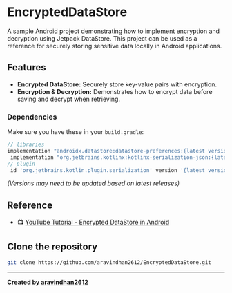# EncryptedDataStore

A sample Android project demonstrating how to implement encryption and decryption using Jetpack DataStore. This project can be used as a reference for securely storing sensitive data locally in Android applications.

## Features

- **Encrypted DataStore:** Securely store key-value pairs with encryption.
- **Encryption & Decryption:** Demonstrates how to encrypt data before saving and decrypt when retrieving.

### Dependencies

Make sure you have these in your `build.gradle`:

```gradle
// libraries
implementation "androidx.datastore:datastore-preferences:{latest version}"
 implementation "org.jetbrains.kotlinx:kotlinx-serialization-json:{latest version}"
// plugin
 id 'org.jetbrains.kotlin.plugin.serialization' version '{latest version}'

```
*(Versions may need to be updated based on latest releases)*

## Reference

- 📺 [YouTube Tutorial - Encrypted DataStore in Android](https://youtu.be/XMaQNN9YpKk?si=2_7AmN_0CpSZZAp1)


## Clone the repository
```sh
git clone https://github.com/aravindhan2612/EncryptedDataStore.git
```

---

**Created by [aravindhan2612](https://github.com/aravindhan2612)**
